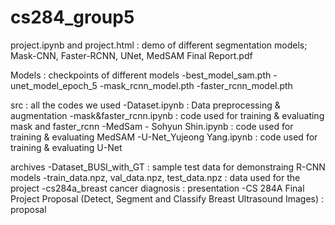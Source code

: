# cs284_group5
project.ipynb and project.html : demo of different segmentation models; Mask-CNN, Faster-RCNN, UNet, MedSAM
Final Report.pdf

Models : checkpoints of different models
-best_model_sam.pth
-unet_model_epoch_5
-mask_rcnn_model.pth
-faster_rcnn_model.pth

src : all the codes we used
-Dataset.ipynb : Data preprocessing & augmentation
-mask&faster_rcnn.ipynb : code used for training & evaluating mask and faster_rcnn
-MedSam - Sohyun Shin.ipynb : code used for training & evaluating MedSAM
-U-Net_Yujeong Yang.ipynb : code used for training & evaluating U-Net

archives
-Dataset_BUSI_with_GT : sample test data for demonstraing R-CNN models
-train_data.npz, val_data.npz, test_data.npz : data used for the project
-cs284a_breast cancer diagnosis : presentation
-CS 284A Final Project Proposal (Detect, Segment and Classify Breast Ultrasound Images) : proposal